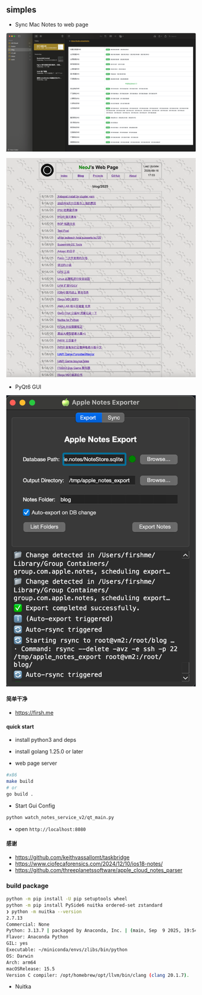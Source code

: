 ## simples

* Sync Mac Notes to web page


![img.png](img.png)


![img_2.png](img_2.png)

* PyQt6 GUI

![img_1.png](img_1.png)
 
#### 简单干净

* https://firsh.me


#### quick start

* install python3 and deps

* install golang 1.25.0 or later

* web page server

```bash
#x86
make build 
# or
go build .
```

* Start Gui Config

```bash
python watch_notes_service_v2/qt_main.py
```

* open `http://localhost:8080`


#### 感谢

* https://github.com/keithvassallomt/taskbridge
* https://www.ciofecaforensics.com/2024/12/10/ios18-notes/
* https://github.com/threeplanetssoftware/apple_cloud_notes_parser



### build package 

```bash
python -m pip install -U pip setuptools wheel
python -m pip install PySide6 nuitka ordered-set zstandard
❯ python -m nuitka --version
2.7.13
Commercial: None
Python: 3.13.7 | packaged by Anaconda, Inc. | (main, Sep  9 2025, 19:54:17) [Clang 17.0.6 ]
Flavor: Anaconda Python
GIL: yes
Executable: ~/miniconda/envs/zlibs/bin/python
OS: Darwin
Arch: arm64
macOSRelease: 15.5
Version C compiler: /opt/homebrew/opt/llvm/bin/clang (clang 20.1.7).
```

* Nuitka